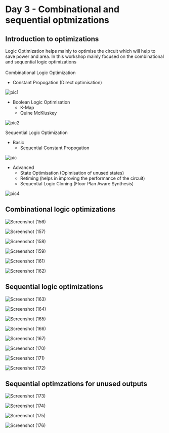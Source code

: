 # Day 3 - Combinational and sequential optmizations

## Introduction to optimizations

Logic Optimization helps mainly to optimise the circuit which will help to save power and area. In this workshop mainly focused on the combinational and sequential logic optimizations <br />
<br />
Combinational Logic Optimization <br />
 - Constant Propogation (Direct optimisation)

![pic1](https://user-images.githubusercontent.com/48850794/166109790-4a50c77a-ebc5-46ab-b835-c563845503e6.png)
 
 - Boolean Logic Optimisation 
      - K-Map
      - Quine McKluskey
    
![pic2](https://user-images.githubusercontent.com/48850794/166109792-3c1fe853-cda6-4d44-a72f-24f796f04974.png)

Sequential Logic Optimization <br />
- Basic
     - Sequential Constant Propogation 
     
![pic](https://user-images.githubusercontent.com/48850794/166110178-2ecd81d2-8635-4d47-9dee-b5f7d1a6ff4c.png)

- Advanced 
     - State Optimisation (Opimisation of unused states)
     - Retiming (helps in improving the performance of the circuit)
     - Sequential Logic Cloning (Floor Plan Aware Synthesis)

![pic4](https://user-images.githubusercontent.com/48850794/166110182-c404f9f4-bc9f-4e02-8686-ce48e8d7a4f0.png)

## Combinational logic optimizations

![Screenshot (156)](https://user-images.githubusercontent.com/48850794/166111380-5dc7b6c6-db68-4555-878b-6ea1f78c3396.png)

![Screenshot (157)](https://user-images.githubusercontent.com/48850794/166111383-43966307-ccdb-4290-96d5-6f14814f1da0.png)

![Screenshot (158)](https://user-images.githubusercontent.com/48850794/166111387-c7001ceb-da5e-40d8-86cf-1b760289b20c.png)

![Screenshot (159)](https://user-images.githubusercontent.com/48850794/166111388-2f902c17-ec3a-4ce8-9f88-e8755fec388c.png)

![Screenshot (161)](https://user-images.githubusercontent.com/48850794/166111390-e07574f3-ae9e-4121-a6ef-1a04108351a1.png)

![Screenshot (162)](https://user-images.githubusercontent.com/48850794/166111392-3b41179c-249b-4359-908f-eb184ec944ee.png)

## Sequential logic optimizations
![Screenshot (163)](https://user-images.githubusercontent.com/48850794/166192642-e254dda6-f173-4510-9a2b-6e19aaba6b2b.png)

![Screenshot (164)](https://user-images.githubusercontent.com/48850794/166192646-b36a13be-9bbc-49d2-9c33-15475fdbd859.png)

![Screenshot (165)](https://user-images.githubusercontent.com/48850794/166192650-80f2e7be-45d9-44ce-8503-07efd020fe37.png)

![Screenshot (166)](https://user-images.githubusercontent.com/48850794/166192653-10dc4d72-64a1-4f00-9523-85c78567f93f.png)

![Screenshot (167)](https://user-images.githubusercontent.com/48850794/166192657-26175ed7-1e1a-48d3-9111-1a5d92d3e7f2.png)

![Screenshot (170)](https://user-images.githubusercontent.com/48850794/166192660-13b566b6-0c6f-447d-88e4-c22f615e92f5.png)

![Screenshot (171)](https://user-images.githubusercontent.com/48850794/166192667-90f5f8cc-e580-47f1-84ef-8d9ff8f924a2.png)

![Screenshot (172)](https://user-images.githubusercontent.com/48850794/166192671-0467cff6-17ee-4957-9727-9ac9a8d24b87.png)


## Sequential optimzations for unused outputs

![Screenshot (173)](https://user-images.githubusercontent.com/48850794/166196079-c1ba483c-8964-46c3-bee9-f686ca9f65c2.png)

![Screenshot (174)](https://user-images.githubusercontent.com/48850794/166196084-79bfc898-bd6e-477c-b4f2-82ca7b91ce19.png)

![Screenshot (175)](https://user-images.githubusercontent.com/48850794/166196092-389c8e5e-f699-4247-8ec6-9a8ba37cd81e.png)

![Screenshot (176)](https://user-images.githubusercontent.com/48850794/166196096-3456a9bf-e653-4d85-89dd-ef6c4469d650.png)

